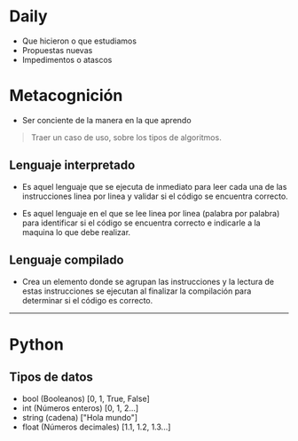 # Daily
- Que hicieron o que estudiamos
- Propuestas nuevas
- Impedimentos o atascos

# Metacognición
- Ser conciente de la manera en la que aprendo

> Traer un caso de uso, sobre los tipos de algoritmos.

## Lenguaje interpretado
- Es aquel lenguaje que se ejecuta de inmediato para leer cada una de las instrucciones linea por linea y validar si el código se encuentra correcto.

- Es aquel lenguaje en el que se lee linea por linea (palabra por palabra) para identificar si el código se encuentra correcto e indicarle a la maquina lo que debe realizar.

## Lenguaje compilado
- Crea un elemento donde se agrupan las instrucciones y la lectura de estas instrucciones se ejecutan al finalizar la compilación para determinar si el código es correcto.

---

# Python

## Tipos de datos
- bool (Booleanos) [0, 1, True, False]
- int (Números enteros) [0, 1, 2...]
- string (cadena) ["Hola mundo"]
- float (Números decimales) [1.1, 1.2, 1.3...]
